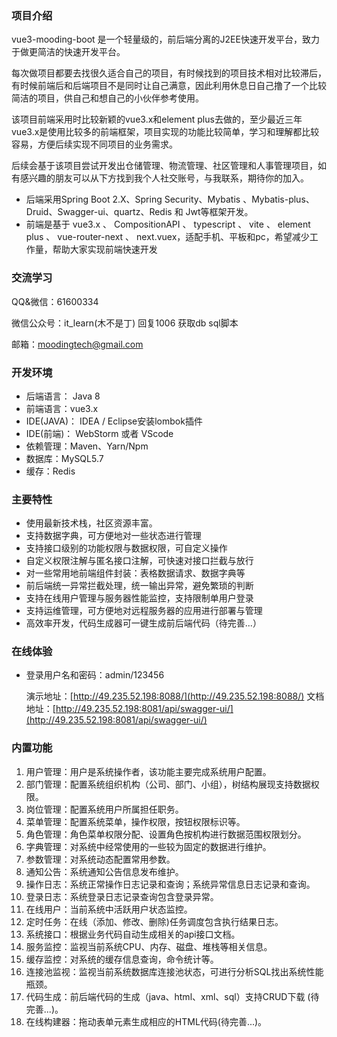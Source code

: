 ### 项目介绍

vue3-mooding-boot 是一个轻量级的，前后端分离的J2EE快速开发平台，致力于做更简洁的快速开发平台。

每次做项目都要去找很久适合自己的项目，有时候找到的项目技术相对比较滞后，有时候前端后和后端项目不是同时让自己满意，因此利用休息日自己撸了一个比较简洁的项目，供自己和想自己的小伙伴参考使用。

该项目前端采用时比较新颖的vue3.x和element plus去做的，至少最近三年vue3.x是使用比较多的前端框架，项目实现的功能比较简单，学习和理解都比较容易，方便后续实现不同项目的业务需求。

后续会基于该项目尝试开发出仓储管理、物流管理、社区管理和人事管理项目，如有感兴趣的朋友可以从下方找到我个人社交账号，与我联系，期待你的加入。

- 后端采用Spring Boot 2.X、Spring Security、Mybatis 、Mybatis-plus、Druid、Swagger-ui、quartz、Redis 和 Jwt等框架开发。
- 前端是基于 vue3.x 、 CompositionAPI 、 typescript 、 vite 、 element plus 、 vue-router-next 、 next.vuex，适配手机、平板和pc，希望减少工作量，帮助大家实现前端快速开发

### 交流学习

QQ&微信：61600334

微信公众号：it_learn(木不是丁) 回复1006 获取db sql脚本

邮箱：moodingtech@gmail.com




###  开发环境

- 后端语言： Java 8
- 前端语言：vue3.x
- IDE(JAVA)： IDEA / Eclipse安装lombok插件
- IDE(前端)： WebStorm 或者 VScode
- 依赖管理：Maven、Yarn/Npm
- 数据库：MySQL5.7
- 缓存：Redis



###  主要特性

- 使用最新技术栈，社区资源丰富。
- 支持数据字典，可方便地对一些状态进行管理
- 支持接口级别的功能权限与数据权限，可自定义操作
- 自定义权限注解与匿名接口注解，可快速对接口拦截与放行
- 对一些常用地前端组件封装：表格数据请求、数据字典等
- 前后端统一异常拦截处理，统一输出异常，避免繁琐的判断
- 支持在线用户管理与服务器性能监控，支持限制单用户登录
- 支持运维管理，可方便地对远程服务器的应用进行部署与管理
- 高效率开发，代码生成器可一键生成前后端代码（待完善...）



###  在线体验

- 登录用户名和密码：admin/123456

  演示地址：[http://49.235.52.198:8088/](http://49.235.52.198:8088/)
  文档地址：[http://49.235.52.198:8081/api/swagger-ui/](http://49.235.52.198:8081/api/swagger-ui/)



###  内置功能

1. 用户管理：用户是系统操作者，该功能主要完成系统用户配置。
2. 部门管理：配置系统组织机构（公司、部门、小组），树结构展现支持数据权限。
3. 岗位管理：配置系统用户所属担任职务。
4. 菜单管理：配置系统菜单，操作权限，按钮权限标识等。
5. 角色管理：角色菜单权限分配、设置角色按机构进行数据范围权限划分。
6. 字典管理：对系统中经常使用的一些较为固定的数据进行维护。
7. 参数管理：对系统动态配置常用参数。
8. 通知公告：系统通知公告信息发布维护。
9. 操作日志：系统正常操作日志记录和查询；系统异常信息日志记录和查询。
10. 登录日志：系统登录日志记录查询包含登录异常。
11. 在线用户：当前系统中活跃用户状态监控。
12. 定时任务：在线（添加、修改、删除)任务调度包含执行结果日志。
13. 系统接口：根据业务代码自动生成相关的api接口文档。
14. 服务监控：监视当前系统CPU、内存、磁盘、堆栈等相关信息。
15. 缓存监控：对系统的缓存信息查询，命令统计等。
16. 连接池监视：监视当前系统数据库连接池状态，可进行分析SQL找出系统性能瓶颈。
17. 代码生成：前后端代码的生成（java、html、xml、sql）支持CRUD下载 (待完善...)。
18. 在线构建器：拖动表单元素生成相应的HTML代码(待完善...)。

